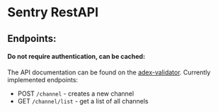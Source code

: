 # Sentry RestAPI

## Endpoints:

#### Do not require authentication, can be cached:

The API documentation can be found on the [adex-validator](https://github.com/AdExNetwork/adex-validator/blob/master/docs/api.md).
Currently implemented endpoints:

- POST `/channel` - creates a new channel
- GET `/channel/list` - get a list of all channels